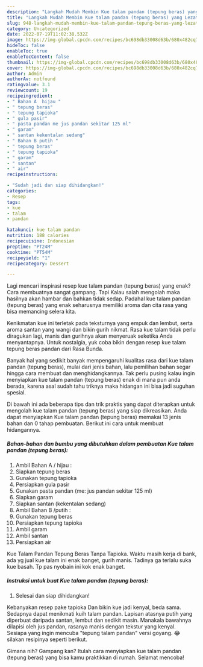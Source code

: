 ```yaml
---
description: "Langkah Mudah Membin Kue talam pandan (tepung beras) yang Lezat}"
title: "Langkah Mudah Membin Kue talam pandan (tepung beras) yang Lezat}"
slug: 948-langkah-mudah-membin-kue-talam-pandan-tepung-beras-yang-lezat
category: Uncategorized
date: 2022-07-19T11:02:38.532Z
image: https://img-global.cpcdn.com/recipes/bc698db33008d63b/680x482cq70/kue-talam-pandan-tepung-beras-foto-resep-utama.jpg
hideToc: false
enableToc: true
enableTocContent: false
thumbnail: https://img-global.cpcdn.com/recipes/bc698db33008d63b/680x482cq70/kue-talam-pandan-tepung-beras-foto-resep-utama.jpg
cover: https://img-global.cpcdn.com/recipes/bc698db33008d63b/680x482cq70/kue-talam-pandan-tepung-beras-foto-resep-utama.jpg
author: Admin
authorAv: notfound
ratingvalue: 3.1
reviewcount: 19
recipeingredient:
- " Bahan A  hijau "
- " tepung beras"
- " tepung tapioka"
- " gula pasir"
- " pasta pandan me jus pandan sekitar 125 ml"
- " garam"
- " santan kekentalan sedang"
- " Bahan B putih "
- " tepung beras"
- " tepung tapioka"
- " garam"
- " santan"
- " air"
recipeinstructions:

- "Sudah jadi dan siap dihidangkan!"
categories:
- Resep
tags:
- kue
- talam
- pandan

katakunci: kue talam pandan 
nutrition: 188 calories
recipecuisine: Indonesian
preptime: "PT24M"
cooktime: "PT54M"
recipeyield: "1"
recipecategory: Dessert

---
```



Lagi mencari inspirasi resep kue talam pandan (tepung beras) yang enak? Cara membuatnya sangat gampang. Tapi Kalau salah mengolah maka hasilnya akan hambar dan bahkan tidak sedap. Padahal kue talam pandan (tepung beras) yang enak seharusnya memiliki aroma dan cita rasa yang bisa memancing selera kita.


Kenikmatan kue ini terletak pada teksturnya yang empuk dan lembut, serta aroma santan yang wangi dan bikin gurih nikmat. Rasa kue talam tidak perlu diragukan lagi, manis dan gurihnya akan menyeruak seketika Anda menyantapnya. Untuk nostalgia, yuk coba bikin dengan resep kue talam tepung beras pandan dari Rasa Bunda.

Banyak hal yang sedikit banyak mempengaruhi kualitas rasa dari kue talam pandan (tepung beras), mulai dari jenis bahan, lalu pemilihan bahan segar hingga cara membuat dan menghidangkannya. Tak perlu pusing kalau ingin menyiapkan kue talam pandan (tepung beras) enak di mana pun anda berada, karena asal sudah tahu triknya maka hidangan ini bisa jadi suguhan spesial.


Di bawah ini ada beberapa tips dan trik praktis yang dapat diterapkan untuk mengolah kue talam pandan (tepung beras) yang siap dikreasikan. Anda dapat menyiapkan Kue talam pandan (tepung beras) memakai 13 jenis bahan dan 0 tahap pembuatan. Berikut ini cara untuk membuat hidangannya.

<!--inarticleads1-->

##### Bahan-bahan dan bumbu yang dibutuhkan dalam pembuatan Kue talam pandan (tepung beras):

1. Ambil  Bahan A / hijau :
1. Siapkan  tepung beras
1. Gunakan  tepung tapioka
1. Persiapkan  gula pasir
1. Gunakan  pasta pandan (me: jus pandan sekitar 125 ml)
1. Siapkan  garam
1. Siapkan  santan (kekentalan sedang)
1. Ambil  Bahan B /putih :
1. Gunakan  tepung beras
1. Persiapkan  tepung tapioka
1. Ambil  garam
1. Ambil  santan
1. Persiapkan  air


Kue Talam Pandan Tepung Beras Tanpa Tapioka. Waktu masih kerja di bank, ada yg jual kue talam ini enak banget, gurih manis. Tadinya ga terlalu suka kue basah. Tp pas nyobain ini kok enak banget. 

<!--inarticleads2-->

##### Instruksi untuk buat Kue talam pandan (tepung beras):


1. Selesai dan siap dihidangkan!

Kebanyakan resep pake tapioka Dan bikin kue jadi kenyal, beda sama. Sedapnya dapat menikmati kuih talam pandan. Lapisan atasnya putih yang diperbuat daripada santan, lembut dan sedikit masin. Manakala bawahnya dilapisi oleh jus pandan, rasanya manis dengan tekstur yang kenyal. Sesiapa yang ingin mencuba &#34;tepung talam pandan&#34; versi goyang. 😂 silakan resipinya seperti berikut. 

Gimana nih? Gampang kan? Itulah cara menyiapkan kue talam pandan (tepung beras) yang bisa kamu praktikkan di rumah. Selamat mencoba!

